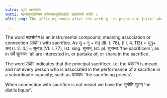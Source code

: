 ```yaml
---
sutra: सुञो यज्ञसंयोगे
vRtti: यज्ञसंयुक्तेऽभिषये वर्तमानात्सुनोतेर्धातोः शतृप्रत्ययो भवति ॥
vRtti_eng: The affix शतृ comes after the verb सु 'to press out juice' when the sense is that of association with sacrifice.

---
```

The word यज्ञसंयोग is an instrumental compound, meaning association or connection (संयोग) with sacrifice. As सु + नु + शतृ (III. I. 76), (III. 4. 113) = सुनु+ अत् (I. 2. 4.) = सुन्वत् (VI. I. 77), Ist. sing. सुन्वन्, Ist. pl. सुन्वन्तः 'the sacrificers'; as in सर्वे सुन्वन्तः 'all are interested in, or partake of, or share in the sacrifice'.

The word संयोग indicates that the principal sacrificer. i.e. the यजमान is meant and not every person who is associated in the performance of a sacrifice in a subordinate capacity; such as याजकाः 'the sacrificing priests'.

When connection with sacrifice is not meant we have the सुनोति सुराम् 'he distils liquor'.